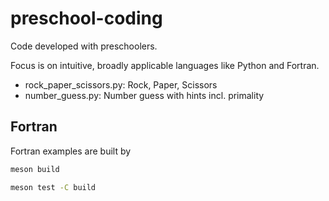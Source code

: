 # preschool-coding

Code developed with preschoolers.

Focus is on intuitive, broadly applicable languages like Python and Fortran.

* rock_paper_scissors.py: Rock, Paper, Scissors
* number_guess.py:  Number guess with hints incl. primality

## Fortran

Fortran examples are built by
```sh
meson build

meson test -C build
```

